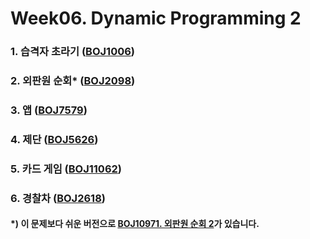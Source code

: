 # Week06. Dynamic Programming 2

### 1. 습격자 초라기    		([BOJ1006](https://boj.kr/1006))

### 2. 외판원 순회*       		([BOJ2098](https://boj.kr/2098))

### 3. 앱 				([BOJ7579](https://boj.kr/7579))

### 4. 제단 				([BOJ5626](https://boj.kr/5626))

### 5. 카드 게임 			([BOJ11062](https://boj.kr/11062))

### 6. 경찰차 				([BOJ2618](https://boj.kr/2618))



#### *) 이 문제보다 쉬운 버전으로 [BOJ10971. 외판원 순회 2](https://boj.kr/10971)가 있습니다.

